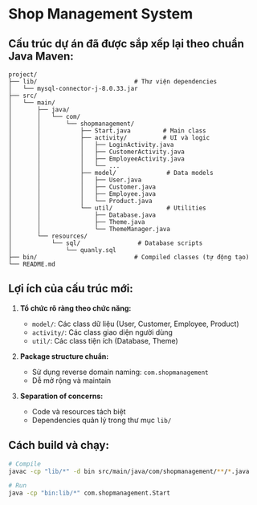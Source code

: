 # Shop Management System

## Cấu trúc dự án đã được sắp xếp lại theo chuẩn Java Maven:

```
project/
├── lib/                           # Thư viện dependencies
│   └── mysql-connector-j-8.0.33.jar
├── src/
│   └── main/
│       ├── java/
│       │   └── com/
│       │       └── shopmanagement/
│       │           ├── Start.java         # Main class
│       │           ├── activity/          # UI và logic
│       │           │   ├── LoginActivity.java
│       │           │   ├── CustomerActivity.java
│       │           │   ├── EmployeeActivity.java
│       │           │   └── ...
│       │           ├── model/              # Data models
│       │           │   ├── User.java
│       │           │   ├── Customer.java
│       │           │   ├── Employee.java
│       │           │   └── Product.java
│       │           └── util/               # Utilities
│       │               ├── Database.java
│       │               ├── Theme.java
│       │               └── ThemeManager.java
│       └── resources/
│           └── sql/                # Database scripts
│               └── quanly.sql
├── bin/                           # Compiled classes (tự động tạo)
└── README.md
```

## Lợi ích của cấu trúc mới:

1. **Tổ chức rõ ràng theo chức năng:**
   - `model/`: Các class dữ liệu (User, Customer, Employee, Product)
   - `activity/`: Các class giao diện người dùng
   - `util/`: Các class tiện ích (Database, Theme)

2. **Package structure chuẩn:**
   - Sử dụng reverse domain naming: `com.shopmanagement`
   - Dễ mở rộng và maintain

3. **Separation of concerns:**
   - Code và resources tách biệt
   - Dependencies quản lý trong thư mục `lib/`

## Cách build và chạy:

```bash
# Compile
javac -cp "lib/*" -d bin src/main/java/com/shopmanagement/**/*.java

# Run
java -cp "bin:lib/*" com.shopmanagement.Start
```
